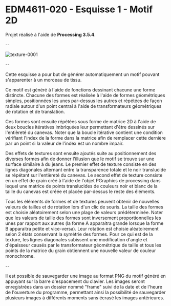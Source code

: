 # EDM4611-020 - Esquisse 1 - Motif 2D

Projet réalisé à l'aide de **Processing 3.5.4**.

--

![texture-0001](https://user-images.githubusercontent.com/48024730/134047339-143531ee-68ab-4029-b33e-5c8b14fe4254.png)

--

Cette esquisse a pour but de générer automatiquement un motif pouvant s'apparenter à un morceau de tissu.

Ce motif est généré à l'aide de fonctions dessinant chacune une forme distincte. Chacune des formes est réalisée à l'aide de formes géométriques simples, positionnées les unes par-dessus les autres et répétées de façon radiale autour d'un point central à l'aide de transformateurs géométriques de rotation et de translation.

Ces formes sont ensuite répétées sous forme de matrice 2D à l'aide de deux boucles itératives imbriquées leur permettant d'être dessinés sur l'entièreté du canevas. Noter que la boucle itérative contient une condition vérifiant l'index de la forme dans la matrice afin de remplacer cette dernière par un point si la valeur de l'index est un nombre impair.

Des effets de textures sont ensuite ajoutés suite au positionnement des diverses formes afin de donner l'illusion que le motif se trouve sur une surface similaire à du jeans.
Le premier effet de texture consiste en des lignes diagonales alternant entre la transparence totale et le noir translucide se répétant sur l'entièreté du canevas.
Le second effet de texture consiste en un effet de grain créé à l'aide de l'objet PGraphics de processing dans lequel une matrice de points translucides de couleurs noir et blanc de la taille du canevas est créée et placée par-dessus le reste des éléments.

Tous les éléments de formes et de textures peuvent obtenir de nouvelles valeurs de tailles et de rotation lors d'un clic de souris. La taille des formes est choisie aléatoirement selon une plage de valeurs prédéterminée. Noter que les valeurs de taille des formes sont inversement proportionnelles les unes par rapport aux autres (la forme A apparaitra grande lorsque la forme B apparaitra petite et vice-versa). Leur rotation est choisie aléatoirement selon 2 états conservant la symétrie des formes. Pour ce qui est de la texture, les lignes diagonales subissent une modification d'angle et d'épaisseur causés par le transformateur géométrique de taille et tous les points de la matrice du grain obtiennent une nouvelle valeur de couleur monochrome.

--

Il est possible de sauvegarder une image au format PNG du motif généré en appuyant sur la barre d'espacement du clavier. Les images seront enregistrées dans un dossier nommé "frame" suivi de la date et de l'heure de l'ouverture du programme, permettant ainsi la possibilité de sauvegarder plusieurs images à différents moments sans écrasé les images antérieures.
